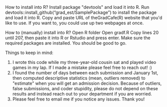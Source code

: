 How to install into R?
Install package "devtools" and load it into R.
Run devtools::install_github(“grad_est/SamplePackage”) to install the package and load it into R.
Copy and paste URL of theGradCafe(R) website that you'd like to use.  If you want to, you could use up two webpages at once.

How to (manually) install into R?
Open R folder
Open gradf.R
Copy lines 20 until 207, then paste it into R or Rstudio and press enter.
Make sure the required packages are installed. You should be good to go.

Things to keep in mind:
1. I wrote this code while my three-year-old cousin sat and played video games in my lap.  If I made a mistake please feel free to reach out! :) 
2. I found the number of days between each submission and January 1st, then computed descriptive statistics (mean, outliers removed) to "estimate" when
you will get an admission decision.  Because of outliers, false submissions, and coder stupidity, please do not depend on these results and instead reach out to your department if you are worried.
3. Please feel free to email me if you notice any issues.  Thank you!
